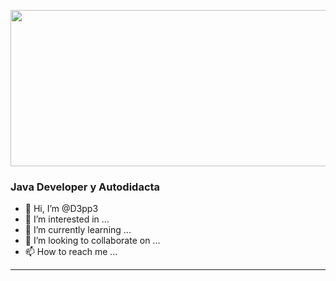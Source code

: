 <!-- 
    [Texto que queremos que redirija]
    [variable]
    
    [variable]: link
 -->
 [<img src="https://media.giphy.com/media/7GHRDluBmx9O8/giphy.gif" width="800" height="250">][this]

 ### Java Developer y Autodidacta

- 👋 Hi, I’m @D3pp3
- 👀 I’m interested in ...
- 🌱 I’m currently learning ...
- 💞️ I’m looking to collaborate on ...
- 📫 How to reach me ...

---
<!---
D3pp3/D3pp3 is a ✨ special ✨ repository because its `README.md` (this file) appears on your GitHub profile.
You can click the Preview link to take a look at your changes.
--->

<!-- LINKS -->
<!-- [website]: https://www.youtube.com/ -->
[this]: https://github.com/D3pp3/